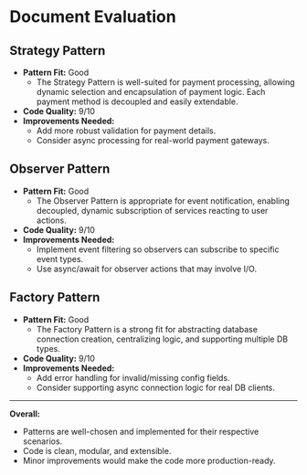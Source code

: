 # Document Evaluation

## Strategy Pattern
- **Pattern Fit:** Good
  - The Strategy Pattern is well-suited for payment processing, allowing dynamic selection and encapsulation of payment logic. Each payment method is decoupled and easily extendable.
- **Code Quality:** 9/10
- **Improvements Needed:**
  - Add more robust validation for payment details.
  - Consider async processing for real-world payment gateways.

## Observer Pattern
- **Pattern Fit:** Good
  - The Observer Pattern is appropriate for event notification, enabling decoupled, dynamic subscription of services reacting to user actions.
- **Code Quality:** 9/10
- **Improvements Needed:**
  - Implement event filtering so observers can subscribe to specific event types.
  - Use async/await for observer actions that may involve I/O.

## Factory Pattern
- **Pattern Fit:** Good
  - The Factory Pattern is a strong fit for abstracting database connection creation, centralizing logic, and supporting multiple DB types.
- **Code Quality:** 9/10
- **Improvements Needed:**
  - Add error handling for invalid/missing config fields.
  - Consider supporting async connection logic for real DB clients.

---

**Overall:**
- Patterns are well-chosen and implemented for their respective scenarios.
- Code is clean, modular, and extensible.
- Minor improvements would make the code more production-ready. 
